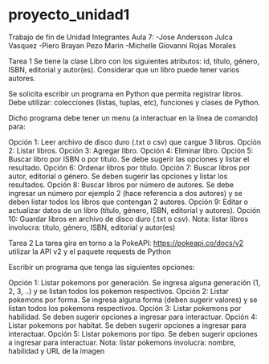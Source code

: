 # proyecto_unidad1
Trabajo de fin de Unidad
Integrantes Aula 7:
-Jose Andersson Julca Vasquez
-Piero Brayan Pezo Marin
-Michelle Giovanni Rojas Morales

Tarea 1
Se tiene la clase Libro con los siguientes atributos: id, título, género, ISBN, editorial y autor(es). Considerar que un libro puede tener varios autores.

Se solicita escribir un programa en Python que permita registrar libros. Debe utilizar: colecciones (listas, tuplas, etc), funciones y clases de Python.

Dicho programa debe tener un menu (a interactuar en la línea de comando) para:

Opción 1: Leer archivo de disco duro (.txt o csv) que cargue 3 libros.
Opción 2: Listar libros.
Opción 3: Agregar libro.
Opción 4: Eliminar libro.
Opción 5: Buscar libro por ISBN o por título. Se debe sugerir las opciones y listar el resultado.
Opción 6: Ordenar libros por título.
Opción 7: Buscar libros por autor, editorial o género. Se deben sugerir las opciones y listar los resultados.
Opción 8: Buscar libros por número de autores. Se debe ingresar un número por ejemplo 2 (hace referencia a dos autores) y se deben listar todos los libros que contengan 2 autores.
Opción 9: Editar o actualizar datos de un libro (título, género, ISBN, editorial y autores).
Opción 10: Guardar libros en archivo de disco duro (.txt o csv).
Nota: listar libros involucra: título, género, ISBN, editorial y autor(es)

Tarea 2
La tarea gira en torno a la PokeAPI: https://pokeapi.co/docs/v2 utilizar la API v2 y el paquete requests de Python

Escribir un programa que tenga las siguientes opciones:

Opción 1: Listar pokemons por generación. Se ingresa alguna generación (1, 2, 3, ..) y se listan todos los pokemon respectivos.
Opción 2: Listar pokemons por forma. Se ingresa alguna forma (deben sugerir valores) y se listan todos los pokemons respectivos.
Opción 3: Listar pokemons por habilidad. Se deben sugerir opciones a ingresar para interactuar.
Opción 4: Listar pokemons por habitat. Se deben sugerir opciones a ingresar para interactuar.
Opción 5: Listar pokemons por tipo. Se deben sugerir opciones a ingresar para interactuar.
Nota: listar pokemons involucra: nombre, habilidad y URL de la imagen
